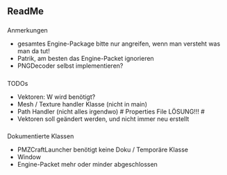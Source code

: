 ReadMe
------
###
Anmerkungen
- gesamtes Engine-Package bitte nur angreifen, wenn man versteht was man da tut!
- Patrik, am besten das Engine-Packet ignorieren
- PNGDecoder selbst implementieren?
#####
TODOs
- Vektoren: W wird benötigt?
- Mesh / Texture handler Klasse (nicht in main)
- Path Handler (nicht alles irgendwo) # Properties File LÖSUNG!!! # 
- Vektoren soll geändert werden, und nicht immer neu erstellt
#####
Dokumentierte Klassen
- PMZCraftLauncher benötigt keine Doku / Temporäre Klasse
- Window
- Engine-Packet mehr oder minder abgeschlossen